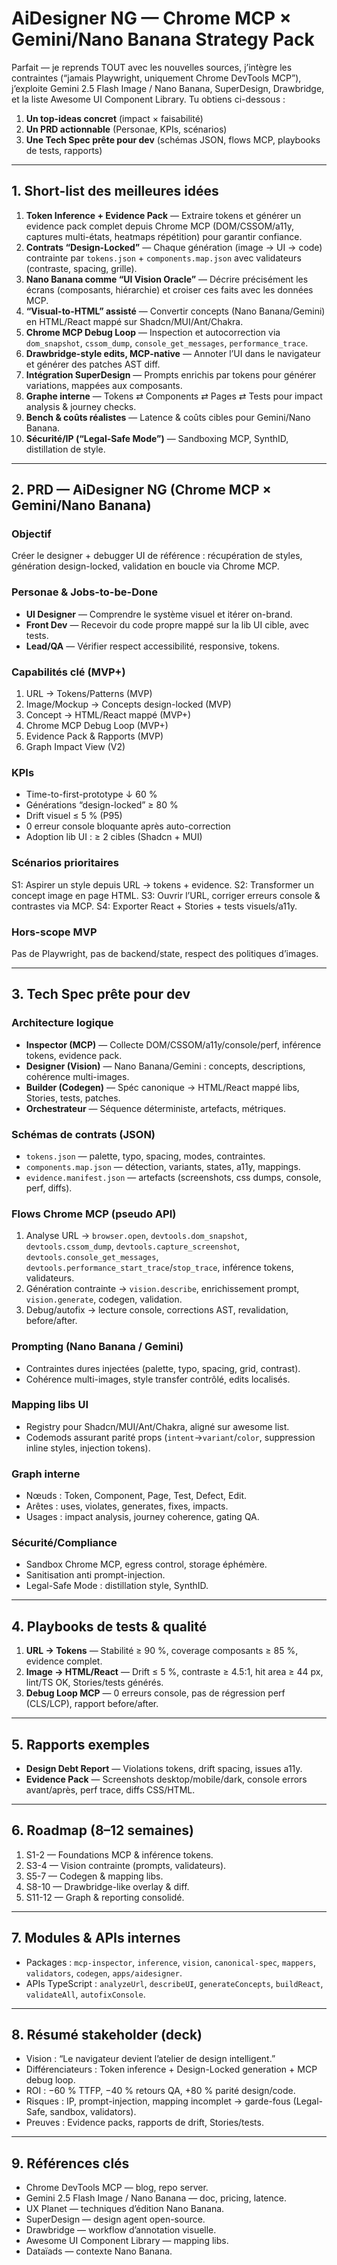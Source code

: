 # AiDesigner NG — Chrome MCP × Gemini/Nano Banana Strategy Pack

Parfait — je reprends TOUT avec les nouvelles sources, j’intègre les contraintes (“jamais Playwright, uniquement Chrome DevTools MCP”), j’exploite Gemini 2.5 Flash Image / Nano Banana, SuperDesign, Drawbridge, et la liste Awesome UI Component Library. Tu obtiens ci-dessous :

1. **Un top-ideas concret** (impact × faisabilité)
2. **Un PRD actionnable** (Personae, KPIs, scénarios)
3. **Une Tech Spec prête pour dev** (schémas JSON, flows MCP, playbooks de tests, rapports)

---

## 1. Short-list des meilleures idées

1. **Token Inference + Evidence Pack** — Extraire tokens et générer un evidence pack complet depuis Chrome MCP (DOM/CSSOM/a11y, captures multi-états, heatmaps répétition) pour garantir confiance.
2. **Contrats “Design-Locked”** — Chaque génération (image → UI → code) contrainte par `tokens.json` + `components.map.json` avec validateurs (contraste, spacing, grille).
3. **Nano Banana comme “UI Vision Oracle”** — Décrire précisément les écrans (composants, hiérarchie) et croiser ces faits avec les données MCP.
4. **“Visual-to-HTML” assisté** — Convertir concepts (Nano Banana/Gemini) en HTML/React mappé sur Shadcn/MUI/Ant/Chakra.
5. **Chrome MCP Debug Loop** — Inspection et autocorrection via `dom_snapshot`, `cssom_dump`, `console_get_messages`, `performance_trace`.
6. **Drawbridge-style edits, MCP-native** — Annoter l’UI dans le navigateur et générer des patches AST diff.
7. **Intégration SuperDesign** — Prompts enrichis par tokens pour générer variations, mappées aux composants.
8. **Graphe interne** — Tokens ⇄ Components ⇄ Pages ⇄ Tests pour impact analysis & journey checks.
9. **Bench & coûts réalistes** — Latence & coûts cibles pour Gemini/Nano Banana.
10. **Sécurité/IP (“Legal-Safe Mode”)** — Sandboxing MCP, SynthID, distillation de style.

---

## 2. PRD — AiDesigner NG (Chrome MCP × Gemini/Nano Banana)

### Objectif

Créer le designer + debugger UI de référence : récupération de styles, génération design-locked, validation en boucle via Chrome MCP.

### Personae & Jobs-to-be-Done

- **UI Designer** — Comprendre le système visuel et itérer on-brand.
- **Front Dev** — Recevoir du code propre mappé sur la lib UI cible, avec tests.
- **Lead/QA** — Vérifier respect accessibilité, responsive, tokens.

### Capabilités clé (MVP+)

1. URL → Tokens/Patterns (MVP)
2. Image/Mockup → Concepts design-locked (MVP)
3. Concept → HTML/React mappé (MVP+)
4. Chrome MCP Debug Loop (MVP+)
5. Evidence Pack & Rapports (MVP)
6. Graph Impact View (V2)

### KPIs

- Time-to-first-prototype ↓ 60 %
- Générations “design-locked” ≥ 80 %
- Drift visuel ≤ 5 % (P95)
- 0 erreur console bloquante après auto-correction
- Adoption lib UI : ≥ 2 cibles (Shadcn + MUI)

### Scénarios prioritaires

S1: Aspirer un style depuis URL → tokens + evidence.
S2: Transformer un concept image en page HTML.
S3: Ouvrir l’URL, corriger erreurs console & contrastes via MCP.
S4: Exporter React + Stories + tests visuels/a11y.

### Hors-scope MVP

Pas de Playwright, pas de backend/state, respect des politiques d’images.

---

## 3. Tech Spec prête pour dev

### Architecture logique

- **Inspector (MCP)** — Collecte DOM/CSSOM/a11y/console/perf, inférence tokens, evidence pack.
- **Designer (Vision)** — Nano Banana/Gemini : concepts, descriptions, cohérence multi-images.
- **Builder (Codegen)** — Spéc canonique → HTML/React mappé libs, Stories, tests, patches.
- **Orchestrateur** — Séquence déterministe, artefacts, métriques.

### Schémas de contrats (JSON)

- `tokens.json` — palette, typo, spacing, modes, contraintes.
- `components.map.json` — détection, variants, states, a11y, mappings.
- `evidence.manifest.json` — artefacts (screenshots, css dumps, console, perf, diffs).

### Flows Chrome MCP (pseudo API)

1. Analyse URL → `browser.open`, `devtools.dom_snapshot`, `devtools.cssom_dump`, `devtools.capture_screenshot`, `devtools.console_get_messages`, `devtools.performance_start_trace`/`stop_trace`, inférence tokens, validateurs.
2. Génération contrainte → `vision.describe`, enrichissement prompt, `vision.generate`, codegen, validation.
3. Debug/autofix → lecture console, corrections AST, revalidation, before/after.

### Prompting (Nano Banana / Gemini)

- Contraintes dures injectées (palette, typo, spacing, grid, contrast).
- Cohérence multi-images, style transfer contrôlé, edits localisés.

### Mapping libs UI

- Registry pour Shadcn/MUI/Ant/Chakra, aligné sur awesome list.
- Codemods assurant parité props (`intent`→`variant`/`color`, suppression inline styles, injection tokens).

### Graph interne

- Nœuds : Token, Component, Page, Test, Defect, Edit.
- Arêtes : uses, violates, generates, fixes, impacts.
- Usages : impact analysis, journey coherence, gating QA.

### Sécurité/Compliance

- Sandbox Chrome MCP, egress control, storage éphémère.
- Sanitisation anti prompt-injection.
- Legal-Safe Mode : distillation style, SynthID.

---

## 4. Playbooks de tests & qualité

1. **URL → Tokens** — Stabilité ≥ 90 %, coverage composants ≥ 85 %, evidence complet.
2. **Image → HTML/React** — Drift ≤ 5 %, contraste ≥ 4.5:1, hit area ≥ 44 px, lint/TS OK, Stories/tests générés.
3. **Debug Loop MCP** — 0 erreurs console, pas de régression perf (CLS/LCP), rapport before/after.

---

## 5. Rapports exemples

- **Design Debt Report** — Violations tokens, drift spacing, issues a11y.
- **Evidence Pack** — Screenshots desktop/mobile/dark, console errors avant/après, perf trace, diffs CSS/HTML.

---

## 6. Roadmap (8–12 semaines)

1. S1-2 — Foundations MCP & inférence tokens.
2. S3-4 — Vision contrainte (prompts, validateurs).
3. S5-7 — Codegen & mapping libs.
4. S8-10 — Drawbridge-like overlay & diff.
5. S11-12 — Graph & reporting consolidé.

---

## 7. Modules & APIs internes

- Packages : `mcp-inspector`, `inference`, `vision`, `canonical-spec`, `mappers`, `validators`, `codegen`, `apps/aidesigner`.
- APIs TypeScript : `analyzeUrl`, `describeUI`, `generateConcepts`, `buildReact`, `validateAll`, `autofixConsole`.

---

## 8. Résumé stakeholder (deck)

- Vision : “Le navigateur devient l’atelier de design intelligent.”
- Différenciateurs : Token inference + Design-Locked generation + MCP debug loop.
- ROI : −60 % TTFP, −40 % retours QA, +80 % parité design/code.
- Risques : IP, prompt-injection, mapping incomplet → garde-fous (Legal-Safe, sandbox, validators).
- Preuves : Evidence packs, rapports de drift, Stories/tests.

---

## 9. Références clés

- Chrome DevTools MCP — blog, repo server.
- Gemini 2.5 Flash Image / Nano Banana — doc, pricing, latence.
- UX Planet — techniques d’édition Nano Banana.
- SuperDesign — design agent open-source.
- Drawbridge — workflow d’annotation visuelle.
- Awesome UI Component Library — mapping libs.
- Dataïads — contexte Nano Banana.
